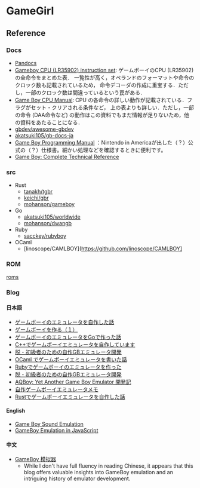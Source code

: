 # GameGirl

## Reference

### Docs

- [Pandocs](https://gbdev.io/pandocs/)
- [Gameboy CPU (LR35902) instruction set](http://www.pastraiser.com/cpu/gameboy/gameboy_opcodes.html):
  ゲームボーイのCPU (LR35902) の全命令をまとめた表． 一覧性が高く，オペランドのフォーマットや命令のクロック数も記載されているため，
  命令デコーダの作成に重宝する．ただし，一部のクロック数は間違っているという罠がある．
- [Game Boy CPU Manual](http://marc.rawer.de/Gameboy/Docs/GBCPUman.pdf): CPU の各命令の詳しい動作が記載されている．フラグがセット・クリアされる条件など，
  上の表よりも詳しい．ただし，一部の命令 (DAA命令など) の動作はこの資料でもまだ情報が足りないため，他の資料をあたることになる．
- [gbdev/awesome-gbdev](https://github.com/gbdev/awesome-gbdev)
- [akatsuki105/gb-docs-ja](https://github.com/akatsuki105/gb-docs-ja)
- [Game Boy Programming Manual](https://web.archive.org/web/20150513170240/http://www.chrisantonellis.com:80/files/gameboy/gb-programming-manual.pdf)
  ：Nintendo in Americaが出した（？）公式の（？）仕様書。細かい処理などを確認するときに便利です。
- [Game Boy: Complete Technical Reference](https://gekkio.fi/files/gb-docs/gbctr.pdf)

### src

- Rust
    - [tanakh/tgbr](https://github.com/tanakh/tgbr)
    - [keichi/gbr](https://github.com/keichi/gbr)
    - [mohanson/gameboy](https://github.com/mohanson/gameboy)
- Go
    - [akatsuki105/worldwide](https://github.com/akatsuki105/worldwide)
    - [mohanson/dwangb](https://github.com/akashin/dwangb)
- Ruby
    - [sacckey/rubyboy](https://github.com/sacckey/rubyboy)
- OCaml
    - [linoscope/CAMLBOY](https://github.com/linoscope/CAMLBOY]

### ROM

[roms](https//github.com/smirror/GameGirl/tree/main/roms)

### Blog

#### 日本語
- [ゲームボーイのエミュレータを自作した話](https://keichi.dev/post/write-yourself-a-game-boy-emulator/)
- [ゲームボーイを作る（１）](https://www.tech-diningyo.info/entry/2021/07/10/222140)
- [ゲームボーイのエミュレータをGoで作った話](https://zenn.dev/akatsuki/articles/ec95ab95f0e89ea8c38f)
- [C++でゲームボーイエミュレータを自作しています](https://voidproc.com/blog/archives/664)
- [脱・初級者のための自作GBエミュレータ開発](https://www.docswell.com/s/linoscope/ZNRRXL-game-boy-emulator-ocaml)
- [OCaml でゲームボーイエミュレータを書いた話](https://qiita.com/linoscope/items/244d931aaae07df2c27e)
- [Rubyでゲームボーイのエミュレータを作った](https://zenn.dev/sacckey/articles/05b6eb6ea89662)
- [脱・初級者のための自作GBエミュレータ開発](https://www.docswell.com/s/linoscope/ZNRRXL-game-boy-emulator-ocaml)
- [AQBoy: Yet Another Game Boy Emulator 開発記](https://hackmd.io/@anqou/HJcvRrwy9)
- [自作ゲームボーイエミュレータメモ](https://qiita.com/kmtoki/items/578e8e57ab0e76590d6d)
- [Rustでゲームボーイエミュレータを自作した話](https://mjhd.hatenablog.com/entry/2021/04/14/221813)

#### English
- [Game Boy Sound Emulation](https://nightshade256.github.io/2021/03/27/gb-sound-emulation.html)
- [GameBoy Emulation in JavaScript](https://imrannazar.com/series/gameboy-emulation-in-javascript)

#### 中文
- [GameBoy 模拟器](http://accu.cc/content/gameboy/preface/)
  - While I don't have full fluency in reading Chinese, it appears that this blog offers valuable insights into GameBoy emulation and an intriguing history of emulator development.